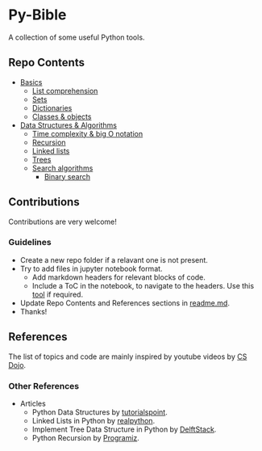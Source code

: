 # Py-Bible

 A collection of some useful Python tools.

## Repo Contents

- [Basics](https://github.com/RohitNag11/Python-Bible/tree/main/Basics)
  - [List comprehension](https://github.com/RohitNag11/Python-Bible/blob/main/Basics/classes_and_objects.ipynb)
  - [Sets](https://github.com/RohitNag11/Python-Bible/blob/main/Basics/sets.ipynb)
  - [Dictionaries](https://github.com/RohitNag11/Python-Bible/blob/main/Basics/dictionaries.ipynb)
  - [Classes & objects](https://github.com/RohitNag11/Python-Bible/blob/main/Basics/classes_and_objects.ipynb)
- [Data Structures & Algorithms](https://github.com/RohitNag11/Python-Bible/tree/main/Data%20Structures%20%26%20Algorithms)
  - [Time complexity & big O notation](https://github.com/RohitNag11/Python-Bible/blob/main/Data%20Structures%20%26%20Algorithms/bigO.ipynb)
  - [Recursion](https://github.com/RohitNag11/Python-Bible/blob/main/Data%20Structures%20%26%20Algorithms/recursion.ipynb)
  - [Linked lists](https://github.com/RohitNag11/Python-Bible/blob/main/Data%20Structures%20%26%20Algorithms/linked_lists.ipynb)
  - [Trees](https://github.com/RohitNag11/Python-Bible/blob/main/Data%20Structures%20%26%20Algorithms/trees.ipynb)
  - [Search algorithms](https://github.com/RohitNag11/Python-Bible/blob/main/Data%20Structures%20%26%20Algorithms/Search%20Algorithms)
    - [Binary search](https://github.com/RohitNag11/Python-Bible/blob/main/Data%20Structures%20%26%20Algorithms/Search%20Algorithms/binary_search.ipynb)

## Contributions

Contributions are very welcome!

### Guidelines

- Create a new repo folder if a relavant one is not present.
- Try to add files in jupyter notebook format.
  - Add markdown headers for relevant blocks of code.
  - Include a ToC in the notebook, to navigate to the headers. Use this [tool](https://ecotrust-canada.github.io/markdown-toc/) if required.
- Update Repo Contents and References sections in [readme.md](https://github.com/RohitNag11/Python-Bible).
- Thanks!

## References

The list of topics and code are mainly inspired by youtube videos by [CS Dojo](https://www.youtube.com/c/CSDojo/featured).

### Other References

- Articles
  - Python Data Structures by [tutorialspoint](https://www.tutorialspoint.com/python_data_structure).
  - Linked Lists in Python by [realpython](https://realpython.com/linked-lists-python/).
  - Implement Tree Data Structure in Python by [DelftStack](https://www.delftstack.com/howto/python/python-tree/).
  - Python Recursion by [Programiz](https://www.programiz.com/python-programming/recursion).
